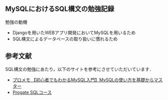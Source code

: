 ## MySQLにおけるSQL構文の勉強記録

勉強の動機
- Djangoを用いたWEBアプリ開発においてMySQLを用いるため
- SQL構文によるデータベースの取り扱いに慣れるため

## 参考文献
SQL構文の勉強にあたり，以下のサイトを参考にさせていただいています．

- [プロメモ 【初心者でもわかるMySQL入門】MySQLの使い方を基礎からマスター](https://26gram.com/mysql)
- [Progate SQLコース](https://prog-8.com/courses/sql)
